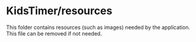 # KidsTimer/resources

This folder contains resources (such as images) needed by the application. This file can
be removed if not needed.
